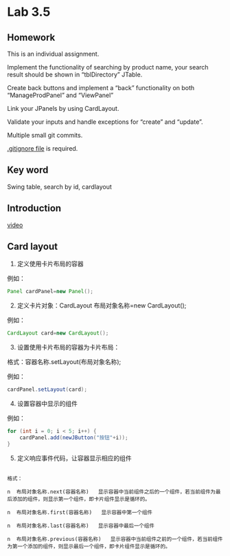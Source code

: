 # Lab 3.5

## Homework

This is an individual assignment.

Implement the functionality of searching by product name, your search result should be shown in “tblDirectory” JTable.

Create back buttons and implement a “back” functionality on both “ManageProdPanel” and “ViewPanel”

Link your JPanels by using CardLayout.

Validate your inputs and handle exceptions for “create” and “update”.

Multiple small git commits.

[.gitignore file](https://www.atlassian.com/git/tutorials/saving-changes/gitignore) is required.


## Key word

Swing table, search by id, cardlayout

## Introduction

[video](https://drive.google.com/open?id=1xylwcwXl2EvcmxIUbVFSBOcTA-06ouSD)

## Card layout

1. 定义使用卡片布局的容器

例如：
```java
Panel cardPanel=new Panel();
```

2. 定义卡片对象：CardLayout 布局对象名称=new CardLayout();

例如：

```java
CardLayout card=new CardLayout();
```

3. 设置使用卡片布局的容器为卡片布局：

格式：容器名称.setLayout(布局对象名称);

例如：

```java
cardPanel.setLayout(card);
```

4. 设置容器中显示的组件

例如：
```java
for (int i = 0; i < 5; i++) {
    cardPanel.add(newJButton("按钮"+i));
}
```

5. 定义响应事件代码，让容器显示相应的组件

```

格式：

n  布局对象名称.next(容器名称)   显示容器中当前组件之后的一个组件，若当前组件为最后添加的组件，则显示第一个组件，即卡片组件显示是循环的。

n  布局对象名称.first(容器名称)   显示容器中第一个组件

n  布局对象名称.last(容器名称)   显示容器中最后一个组件

n  布局对象名称.previous(容器名称)   显示容器中当前组件之前的一个组件，若当前组件为第一个添加的组件，则显示最后一个组件，即卡片组件显示是循环的。
```